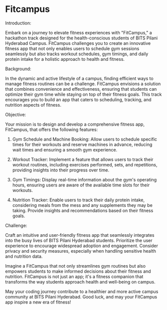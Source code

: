 # Fitcampus

Introduction:

Embark on a journey to elevate fitness experiences with "FitCampus," a hackathon track designed for the health-conscious students of BITS Pilani Hyderabad Campus. FitCampus challenges you to create an innovative fitness app that not only enables users to schedule gym sessions seamlessly but also tracks workout schedules, gym timings, and daily protein intake for a holistic approach to health and fitness.


Background:

In the dynamic and active lifestyle of a campus, finding efficient ways to manage fitness routines can be a challenge. FitCampus envisions a solution that combines convenience and effectiveness, ensuring that students can optimize their gym time while staying on top of their fitness goals. This track encourages you to build an app that caters to scheduling, tracking, and nutrition aspects of fitness.


Objective:

Your mission is to design and develop a comprehensive fitness app, FitCampus, that offers the following features:


1. Gym Schedule and Machine Booking: Allow users to schedule specific times for their workouts and reserve machines in advance, reducing wait times and ensuring a smooth gym experience.


2. Workout Tracker: Implement a feature that allows users to track their workout routines, including exercises performed, sets, and repetitions, providing insights into their progress over time.


3. Gym Timings: Display real-time information about the gym's operating hours, ensuring users are aware of the available time slots for their workouts.


4. Nutrition Tracker: Enable users to track their daily protein intake, considering meals from the mess and any supplements they may be taking. Provide insights and recommendations based on their fitness goals.


Challenge:

Craft an intuitive and user-friendly fitness app that seamlessly integrates into the busy lives of BITS Pilani Hyderabad students. Prioritize the user experience to encourage widespread adoption and engagement. Consider privacy and security measures, especially when handling sensitive health and nutrition data.


Imagine a FitCampus that not only streamlines gym routines but also empowers students to make informed decisions about their fitness and nutrition. FitCampus is not just an app; it's a fitness companion that transforms the way students approach health and well-being on campus.


May your coding journey contribute to a healthier and more active campus community at BITS Pilani Hyderabad. Good luck, and may your FitCampus app inspire a new era of fitness!
